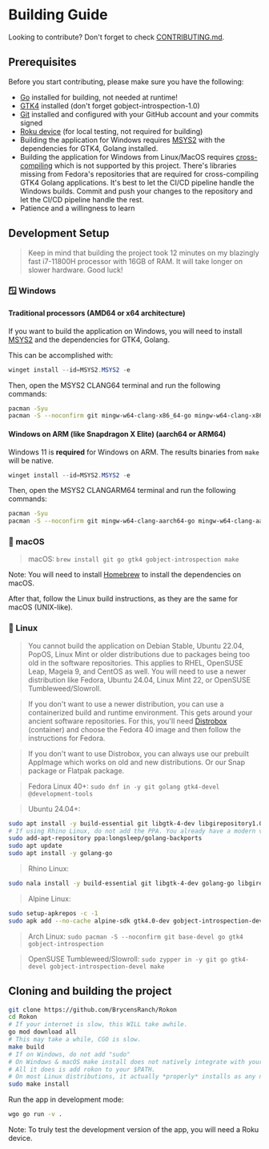 # Building Guide

Looking to contribute? Don't forget to check [CONTRIBUTING.md](./CONTRIBUTING.md).

## Prerequisites

Before you start contributing, please make sure you have the following:

- [Go](https://golang.org) installed for building, not needed at runtime!
- [GTK4](https://www.gtk.org) installed (don't forget gobject-introspection-1.0)
- [Git](https://git-scm.com) installed and configured with your GitHub account and your commits signed
- [Roku device](https://www.roku.com/products/roku-tv) (for local testing, not required for building)
- Building the application for Windows requires [MSYS2](https://www.msys2.org/) with the dependencies for GTK4, Golang  installed.
- Building the application for Windows from Linux/MacOS requires [cross-compiling](https://github.com/diamondburned/gotk4/issues/147) which is not supported by this project. There's libraries missing from Fedora's repositories that are required for cross-compiling GTK4 Golang applications. It's best to let the CI/CD pipeline handle the Windows builds. Commit and push your changes to the repository and let the CI/CD pipeline handle the rest.
- Patience and a willingness to learn

## Development Setup

> Keep in mind that building the project took 12 minutes on my blazingly fast i7-11800H processor with 16GB of RAM. It will take longer on slower hardware. Good luck!

### 🪟 Windows

#### Traditional processors (AMD64 or x64 architecture)

If you want to build the application on Windows, you will need to install [MSYS2](https://www.msys2.org/) and the dependencies for GTK4, Golang.

This can be accomplished with:

```powershell
winget install --id=MSYS2.MSYS2 -e
```

Then, open the MSYS2 CLANG64 terminal and run the following commands:

```bash
pacman -Syu
pacman -S --noconfirm git mingw-w64-clang-x86_64-go mingw-w64-clang-x86_64-gtk4 mingw-w64-clang-x86_64-gobject-introspection mingw-w64-clang-x86_64-gdb mingw-w64-clang-x86_64-toolchain make
```

#### Windows on ARM (like Snapdragon X Elite) (aarch64 or ARM64)

Windows 11 is **required** for Windows on ARM. The results binaries from `make` will be native.

```powershell
winget install --id=MSYS2.MSYS2 -e
```

Then, open the MSYS2 CLANGARM64 terminal and run the following commands:

```bash
pacman -Syu
pacman -S --noconfirm git mingw-w64-clang-aarch64-go mingw-w64-clang-aarch64-gtk4 mingw-w64-clang-aarch64-gobject-introspection mingw-w64-clang-aarch64-toolchain make
```

### 🍎 macOS

> macOS: `brew install git go gtk4 gobject-introspection make`

Note: You will need to install [Homebrew](https://brew.sh) to install the dependencies on macOS.

After that, follow the Linux build instructions, as they are the same for macOS (UNIX-like).

### 🐧 Linux

> You cannot build the application on Debian Stable, Ubuntu 22.04, PopOS, Linux Mint  or older distributions due to packages being too old in the software repositories. This applies to RHEL, OpenSUSE Leap, Mageia 9, and CentOS as well. You will need to use a newer distribution like Fedora, Ubuntu 24.04, Linux Mint 22, or OpenSUSE Tumbleweed/Slowroll.

> If you don't want to use a newer distribution, you can use a containerized build and runtime environment. This gets around your ancient software repositories. For this, you'll need [Distrobox](https://wiki.archlinux.org/title/Distrobox) (container) and choose the Fedora 40 image and then follow the instructions for Fedora.

> If you don't want to use Distrobox, you can always use our prebuilt AppImage which works on old and new distributions. Or our Snap package or Flatpak package.

> Fedora Linux 40+: `sudo dnf in -y git golang gtk4-devel @development-tools`

> Ubuntu 24.04+:

 ```bash
sudo apt install -y build-essential git libgtk-4-dev libgirepository1.0-dev software-properties-common make
# If using Rhino Linux, do not add the PPA. You already have a modern version of Golang 100% of the time.
sudo add-apt-repository ppa:longsleep/golang-backports
sudo apt update
sudo apt install -y golang-go
```

> Rhino Linux:

```bash
sudo nala install -y build-essential git libgtk-4-dev golang-go libgirepository1.0-dev make
```


> Alpine Linux:

```bash
sudo setup-apkrepos -c -1
sudo apk add --no-cache alpine-sdk gtk4.0-dev gobject-introspection-dev go make
```

> Arch Linux: `sudo pacman -S --noconfirm git base-devel go gtk4 gobject-introspection`

> OpenSUSE Tumbleweed/Slowroll: `sudo zypper in -y git go gtk4-devel gobject-introspection-devel make`

## Cloning and building the project

```bash
git clone https://github.com/BrycensRanch/Rokon
cd Rokon
# If your internet is slow, this WILL take awhile.
go mod download all
# This may take a while, CGO is slow.
make build
# If on Windows, do not add "sudo"
# On Windows & macOS make install does not natively integrate with your operating system. 
# All it does is add rokon to your $PATH.
# On most Linux distributions, it actually *properly* installs as any normal application as you'd expect.
sudo make install
```

Run the app in development mode:

```bash
wgo go run -v .
```

Note: To truly test the development version of the app, you will need a Roku device.
